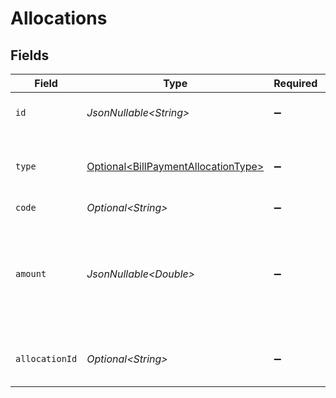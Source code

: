# Allocations


## Fields

| Field                                                                                                   | Type                                                                                                    | Required                                                                                                | Description                                                                                             | Example                                                                                                 |
| ------------------------------------------------------------------------------------------------------- | ------------------------------------------------------------------------------------------------------- | ------------------------------------------------------------------------------------------------------- | ------------------------------------------------------------------------------------------------------- | ------------------------------------------------------------------------------------------------------- |
| `id`                                                                                                    | *JsonNullable\<String>*                                                                                 | :heavy_minus_sign:                                                                                      | A unique identifier for an object.                                                                      | 12345                                                                                                   |
| `type`                                                                                                  | [Optional\<BillPaymentAllocationType>](../../models/components/BillPaymentAllocationType.md)            | :heavy_minus_sign:                                                                                      | Type of entity this payment should be attributed to.                                                    | bill                                                                                                    |
| `code`                                                                                                  | *Optional\<String>*                                                                                     | :heavy_minus_sign:                                                                                      | N/A                                                                                                     | N091                                                                                                    |
| `amount`                                                                                                | *JsonNullable\<Double>*                                                                                 | :heavy_minus_sign:                                                                                      | Amount of payment that should be attributed to this allocation. If null, the total_amount will be used. | 49.99                                                                                                   |
| `allocationId`                                                                                          | *Optional\<String>*                                                                                     | :heavy_minus_sign:                                                                                      | Unique identifier of the allocation                                                                     | 123456                                                                                                  |